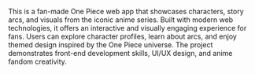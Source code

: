 This is a fan-made One Piece web app that showcases characters, story arcs, and visuals from the iconic anime series. Built with modern web technologies, it offers an interactive and visually engaging experience for fans. Users can explore character profiles, learn about arcs, and enjoy themed design inspired by the One Piece universe. The project demonstrates front-end development skills, UI/UX design, and anime fandom creativity.
